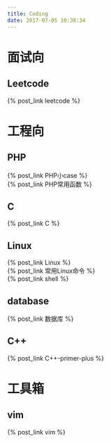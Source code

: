 ```yaml
---
title: Coding
date: 2017-07-05 10:38:34
---
```

# 面试向
## Leetcode
{% post_link leetcode %}  <br>

# 工程向
## PHP
{% post_link PHP小case %}  <br>
{% post_link PHP常用函数 %}  <br>

## C
{% post_link C %} <br>

## Linux
{% post_link Linux %}  <br>
{% post_link 常用Linux命令 %}  <br>
{% post_link shell %}  <br>

## database
{% post_link 数据库 %}  <br>

## C++
{% post_link C++-primer-plus %}  <br>

# 工具箱
## vim
{% post_link vim %}  <br>
